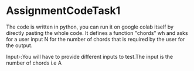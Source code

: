 # AssignmentCodeTask1

The code is written in python, you can run it on google colab itself by directly pasting the whole code. It defines a function "chords" wh and asks for a user input N for the number of chords that is required by the user for the output.

Input-:You will have to provide different inputs to test.The input is the number of chords i.e A
